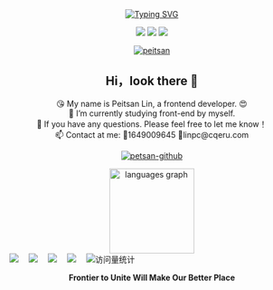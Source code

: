 
<div align="center">
  <!-- dynamic typing effect 动态打字效果 -->
  <div align="center">
    <a href="https://blog.sunguoqi.com/">
      <img src="https://readme-typing-svg.demolab.com?font=Fira+Code&pause=1000&width=435&lines=How Are You!;I'm Peitsan. &center=true&size=27" alt="Typing SVG" />
    </a>
  </div>

<span > <img src="https://img.shields.io/badge/-HTML5-E34F26?style=flat-square&logo=html5&logoColor=white" /> <img src="https://img.shields.io/badge/-CSS3-1572B6?style=flat-square&logo=css3" /> <img src="https://img.shields.io/badge/-JavaScript-oringe?style=flat-square&logo=javascript" /> </span>

[![peitsan](https://github-profile-trophy.vercel.app/?username=peitsan&theme=onedark)](https://github.com/ryo-ma/github-profile-trophy)
<div align="center">
 <h2>Hi，look there 👋 </h2>
  <div align="center">😘 My name is Peitsan Lin, a frontend developer. 😍</div>
   
  <div align="center">   🔭 I’m currently studying front-end by myself.</div>

  <div align="center"> 💬 If you have any questions. Please feel free to let me know！</div>

 <div align="center">📫 Contact at me: 🐧1649009645 📧linpc@cqeru.com</div>
  

</div>

[![petsan-github](https://github-readme-stats.vercel.app/api?username=peitsan)](https://github.com/anuraghazra/github-readme-stats)

<div align="center">
  <!-- <img src="https://streak-stats.demolab.com?user=peitsan&locale=en&mode=daily&theme=dracula&hide_border=false&border_radius=5" height="150" alt="streak graph"  /> -->
  <img src="https://github-readme-stats.vercel.app/api/top-langs?username=peitsan&locale=en&hide_title=false&layout=compact&card_width=320&langs_count=5&theme=dracula&hide_border=false" height="150" alt="languages graph"  />
</div>


<div align="left" flex="column" justifyContent="space-between">
    <a href="https://liiru.com"><img src="https://img.shields.io/badge/Blog-博客-blue" /></a>&emsp;
    <a href="https://www.scholat.com/peitsan.cn2"><img src="https://img.shields.io/badge/Scholar-学术-green" /></a>&emsp;
    <a href="https://space.bilibili.com/88631712"><img src="https://img.shields.io/badge/Bilibili-B站-ff69b4" /></a>&emsp;
    <a href="https://juejin.cn/user/4473276866769400"><img src="https://img.shields.io/badge/Juejin-掘金-lightblue" /></a>&emsp;
    <!-- visitor statistics logo 访问量统计徽标 -->
    <img src="https://komarev.com/ghpvc/?username=peitsan&label=Views&color=0e75b6&style=flat" alt="访问量统计" />
  </div>
<p align="center"><b>Frontier to Unite Will Make Our Better Place</b></p>
</div>
<!---
peitsan/peitsan is a ✨ special ✨ repository because its `README.md` (this file) appears on your GitHub profile.
You can click the Preview link to take a look at your changes.
--->
